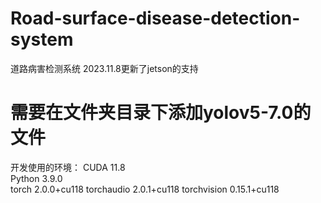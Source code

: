 # Road-surface-disease-detection-system
道路病害检测系统
2023.11.8更新了jetson的支持
# 需要在文件夹目录下添加yolov5-7.0的文件
开发使用的环境：
CUDA                11.8         
Python              3.9.0  
torch               2.0.0+cu118
torchaudio          2.0.1+cu118
torchvision         0.15.1+cu118



